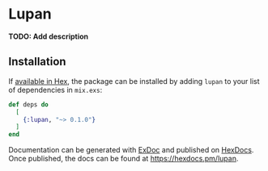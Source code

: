 # Lupan

**TODO: Add description**

## Installation

If [available in Hex](https://hex.pm/docs/publish), the package can be installed
by adding `lupan` to your list of dependencies in `mix.exs`:

```elixir
def deps do
  [
    {:lupan, "~> 0.1.0"}
  ]
end
```

Documentation can be generated with [ExDoc](https://github.com/elixir-lang/ex_doc)
and published on [HexDocs](https://hexdocs.pm). Once published, the docs can
be found at <https://hexdocs.pm/lupan>.

